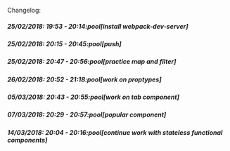 Changelog:

##### 25/02/2018: 19:53 - 20:14:pool[install webpack-dev-server]

##### 25/02/2018: 20:15 - 20:45:pool[push]

##### 25/02/2018: 20:47 - 20:56:pool[practice map and filter]

##### 26/02/2018: 20:52 - 21:18:pool[work on proptypes]

##### 05/03/2018: 20:43 - 20:55:pool[work on tab component]

##### 07/03/2018: 20:29 - 20:57:pool[popular component]

##### 14/03/2018: 20:04 - 20:16:pool[continue work with stateless functional components]
